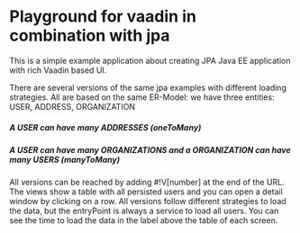 # Playground for vaadin in combination with jpa

This is a simple example application about creating JPA Java EE application with rich Vaadin based UI.

There are several versions of the same jpa examples with different loading strategies. All are based on the same ER-Model: we have three entities: USER, ADDRESS, ORGANIZATION
##### A USER can have many ADDRESSES (oneToMany)
##### A USER can have many ORGANIZATIONS and a ORGANIZATION can have many USERS (manyToMany)
All versions can be reached by adding #!V[number] at the end of the URL. The views show a table with all persisted users and you can open a detail window by clicking on a row. All versions follow different strategies to load the data, but the entryPoint is always a service to load all users. You can see the time to load the data in the label above the table of each screen.
